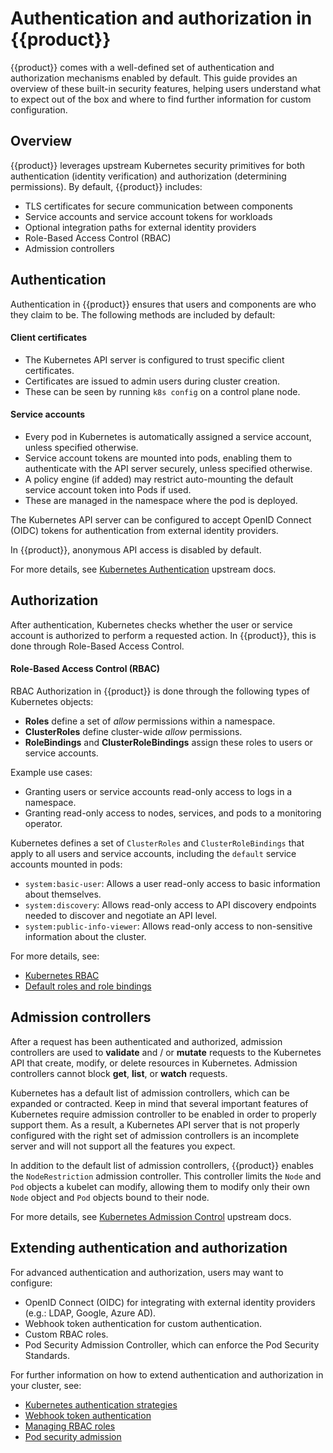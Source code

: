 # Authentication and authorization in {{product}}

{{product}} comes with a well-defined set of authentication and authorization
mechanisms enabled by default. This guide provides an overview of these built-in
security features, helping users understand what to expect out of the box and
where to find further information for custom configuration.

## Overview

{{product}} leverages upstream Kubernetes security primitives for both
authentication (identity verification) and authorization (determining
permissions). By default, {{product}} includes:

- TLS certificates for secure communication between components
- Service accounts and service account tokens for workloads
- Optional integration paths for external identity providers
- Role-Based Access Control (RBAC)
- Admission controllers

## Authentication

Authentication in {{product}} ensures that users and components are who they
claim to be. The following methods are included by default:

#### Client certificates

- The Kubernetes API server is configured to trust specific client certificates.
- Certificates are issued to admin users during cluster creation.
- These can be seen by running `k8s config` on a control plane node.

#### Service accounts

- Every pod in Kubernetes is automatically assigned a service account, unless
  specified otherwise.
- Service account tokens are mounted into pods, enabling them to authenticate
  with the API server securely, unless specified otherwise.
- A policy engine (if added) may restrict auto-mounting the default service
  account token into Pods if used.
- These are managed in the namespace where the pod is deployed.

The Kubernetes API server can be configured to accept OpenID Connect (OIDC)
tokens for authentication from external identity providers.

In {{product}}, anonymous API access is disabled by default.

For more details, see [Kubernetes Authentication](
https://kubernetes.io/docs/reference/access-authn-authz/authentication/)
upstream docs.

## Authorization

After authentication, Kubernetes checks whether the user or service account is
authorized to perform a requested action. In {{product}}, this is done through
Role-Based Access Control.

#### Role-Based Access Control (RBAC)

RBAC Authorization in {{product}} is done through the following types of
Kubernetes objects:

- **Roles** define a set of _allow_ permissions within a namespace.
- **ClusterRoles** define cluster-wide _allow_ permissions.
- **RoleBindings** and **ClusterRoleBindings** assign these roles to users or
  service accounts.

Example use cases:

- Granting users or service accounts read-only access to logs in a namespace.
- Granting read-only access to nodes, services, and pods to a monitoring
  operator.

Kubernetes defines a set of `ClusterRoles` and `ClusterRoleBindings` that apply
to all users and service accounts, including the `default` service accounts
mounted in pods:

- `system:basic-user`: Allows a user read-only access to basic information about
  themselves.
- `system:discovery`: Allows read-only access to API discovery endpoints needed
  to discover and negotiate an API level.
- `system:public-info-viewer`: Allows read-only access to non-sensitive
  information about the cluster.

For more details, see:

- [Kubernetes RBAC](https://kubernetes.io/docs/reference/access-authn-authz/rbac/)
- [Default roles and role bindings](https://kubernetes.io/docs/reference/access-authn-authz/rbac/#default-roles-and-role-bindings)

## Admission controllers

After a request has been authenticated and authorized, admission controllers
are used to **validate** and / or **mutate** requests to the Kubernetes API that
create, modify, or delete resources in Kubernetes. Admission controllers cannot
block **get**, **list**, or **watch** requests.

Kubernetes has a default list of admission controllers, which can be expanded
or contracted. Keep in mind that several important features of Kubernetes
require admission controller to be enabled in order to properly support them.
As a result, a Kubernetes API server that is not properly configured with the
right set of admission controllers is an incomplete server and will not support
all the features you expect.

In addition to the default list of admission controllers, {{product}} enables
the `NodeRestriction` admission controller. This controller limits the `Node`
and `Pod` objects a kubelet can modify, allowing them to modify only their
own `Node` object and `Pod` objects bound to their node.

For more details, see [Kubernetes Admission Control](
https://kubernetes.io/docs/reference/access-authn-authz/admission-controllers/)
upstream docs.

## Extending authentication and authorization

For advanced authentication and authorization, users may want to configure:

- OpenID Connect (OIDC) for integrating with external identity providers
  (e.g.: LDAP, Google, Azure AD).
- Webhook token authentication for custom authentication.
- Custom RBAC roles.
- Pod Security Admission Controller, which can enforce the Pod Security
  Standards.

For further information on how to extend authentication and authorization in
your cluster, see:

- [Kubernetes authentication strategies](https://kubernetes.io/docs/reference/access-authn-authz/authentication/#authentication-strategies)
- [Webhook token authentication](https://kubernetes.io/docs/reference/access-authn-authz/authentication/#webhook-token-authentication)
- [Managing RBAC roles](https://kubernetes.io/docs/reference/access-authn-authz/rbac/#user-facing-roles)
- [Pod security admission](https://kubernetes.io/docs/concepts/security/pod-security-admission/)
